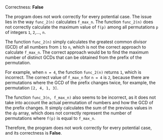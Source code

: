 Correctness: **False**

The program does not work correctly for every potential case. The issue lies in the way `func_2(n)` calculates `f_max_n`. The function `func_2(n)` does not correctly calculate the maximum value of `f(p)` among all permutations `p` of integers `1`, `2`,..., `n`. 

The function `func_2(n)` simply calculates the greatest common divisor (GCD) of all numbers from `1` to `n`, which is not the correct approach to calculate `f_max_n`. The correct approach would be to find the maximum number of distinct GCDs that can be obtained from the prefix of the permutation.

For example, when `n = 4`, the function `func_2(n)` returns `1`, which is incorrect. The correct value of `f_max_n` for `n = 4` is `2`, because there are permutations where the GCD of the prefix changes twice, for example, the permutation `[2, 4, 1, 3]`.

The function `func_3(n, f_max_n)` also seems to be incorrect, as it does not take into account the actual permutation of numbers and how the GCD of the prefix changes. It simply calculates the sum of the previous values in the `dp` array, which does not correctly represent the number of permutations where `f(p)` is equal to `f_max_n`.

Therefore, the program does not work correctly for every potential case, and its correctness is **False**.